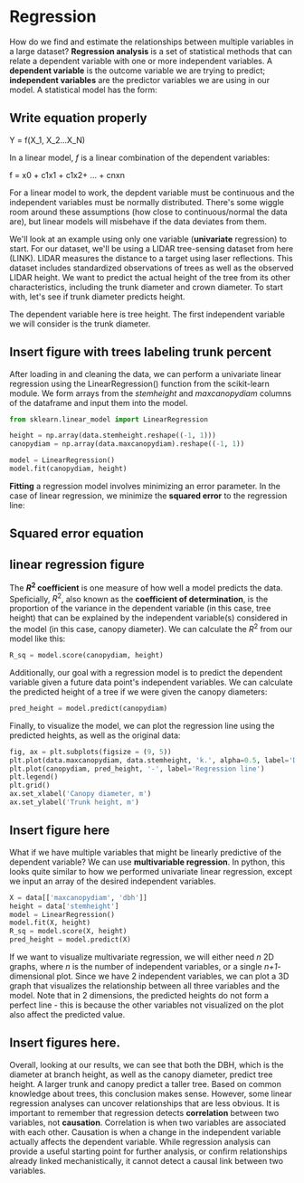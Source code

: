 # Regression

How do we find and estimate the relationships between multiple variables in a large dataset? **Regression analysis** is a set of statistical methods that can relate a dependent variable with one or more independent variables. A **dependent variable** is the outcome variable we are trying to predict; **independent variables** are the predictor variables we are using in our model. A statistical model has the form:

## Write equation properly
Y = f(X_1, X_2...X_N) 

In a linear model, *f* is a linear combination of the dependent variables: 

f = x0 + c1x1 + c1x2+ ... + cnxn

For a linear model to work, the depdent variable must be continuous and the independent variables must be normally distributed. There's some wiggle room around these assumptions (how close to continuous/normal the data are), but linear models will misbehave if the data deviates from them.

We'll look at an example using only one variable (**univariate** regression) to start. For our dataset, we'll be using a LIDAR tree-sensing dataset from here (LINK). LIDAR measures the distance to a target using laser reflections. This dataset includes standardized observations of trees as well as the observed LIDAR height. We want to predict the actual height of the tree from its other characteristics, including the trunk diameter and crown diameter. To start with, let's see if trunk diameter predicts height.

The dependent variable here is tree height. The first independent variable we will consider is the trunk diameter.

## Insert figure with trees labeling trunk percent

After loading in and cleaning the data, we can perform a univariate linear regression using the LinearRegression() function from the scikit-learn module. We form arrays from the *stemheight* and *maxcanopydiam* columns of the dataframe and input them into the model.

```python
from sklearn.linear_model import LinearRegression

height = np.array(data.stemheight.reshape((-1, 1)))
canopydiam = np.array(data.maxcanopydiam).reshape((-1, 1))

model = LinearRegression()
model.fit(canopydiam, height)
```

**Fitting** a regression model involves minimizing an error parameter. In the case of linear regression, we minimize the **squared error** to the regression line:

## Squared error equation

## linear regression figure

The **$R^2$ coefficient** is one measure of how well a model predicts the data. Speficially, $R^2$, also known as the **coefficient of determination**, is the proportion of the variance in the dependent variable (in this case, tree height) that can be explained by the independent variable(s) considered in the model (in this case, canopy diameter). We can calculate the $R^2$ from our model like this: 

```python
R_sq = model.score(canopydiam, height)
```

Additionally, our goal with a regression model is to predict the dependent variable given a future data point's independent variables. We can calculate the predicted height of a tree if we were given the canopy diameters:

```python
pred_height = model.predict(canopydiam)
```

Finally, to visualize the model, we can plot the regression line using the predicted heights, as well as the original data: 

```python
fig, ax = plt.subplots(figsize = (9, 5))
plt.plot(data.maxcanopydiam, data.stemheight, 'k.', alpha=0.5, label='Data points')
plt.plot(canopydiam, pred_height, '-', label='Regression line')
plt.legend()
plt.grid()
ax.set_xlabel('Canopy diameter, m')
ax.set_ylabel('Trunk height, m')
```

## Insert figure here

What if we have multiple variables that might be linearly predictive of the dependent variable? We can use **multivariable regression**. In python, this looks quite similar to how we performed univariate linear regression, except we input an array of the desired independent variables.

```python
X = data[['maxcanopydiam', 'dbh']]
height = data['stemheight']
model = LinearRegression()
model.fit(X, height)
R_sq = model.score(X, height)
pred_height = model.predict(X)
```

If we want to visualize multivariate regression, we will either need *n* 2D graphs, where *n* is the number of independent variables, or a single *n+1*-dimensional plot. Since we have 2 independent variables, we can plot a 3D graph that visualizes the relationship between all three variables and the model. Note that in 2 dimensions, the predicted heights do not form a perfect line - this is because the other variables not visualized on the plot also affect the predicted value.

## Insert figures here.

Overall, looking at our results, we can see that both the DBH, which is the diameter at branch height, as well as the canopy diameter, predict tree height. A larger trunk and canopy predict a taller tree. Based on common knowledge about trees, this conclusion makes sense. However, some linear regression analyses can uncover relationships that are less obvious. It is important to remember that regression detects **correlation** between two variables, not **causation**. Correlation is when two variables are associated with each other. Causation is when a change in the independent variable actually affects the dependent variable. While regression analysis can provide a useful starting point for further analysis, or confirm relationships already linked mechanistically, it cannot detect a causal link between two variables.